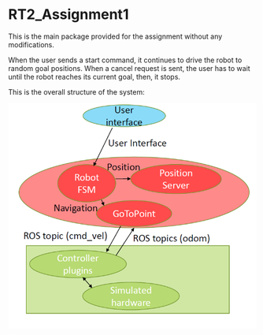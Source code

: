# RT2_Assignment1

This is the main package provided for the assignment without any modifications. 

When the user sends a start command, it continues to drive the robot to random goal positions. When a cancel request is sent, the user has to wait until the robot reaches its current goal, then, it stops.

This is the overall structure of the system:

![alt text](https://github.com/yaraalaa0/RT2_Assignment1/blob/main/graph_main.PNG?raw=true)
